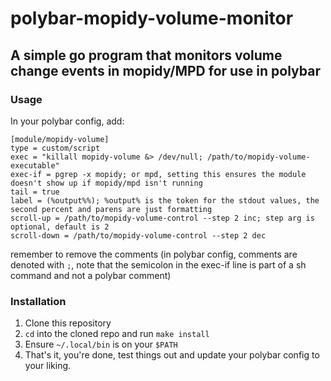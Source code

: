 # polybar-mopidy-volume-monitor
## A simple go program that monitors volume change events in mopidy/MPD for use in polybar

### Usage
In your polybar config, add:
```
[module/mopidy-volume]
type = custom/script
exec = "killall mopidy-volume &> /dev/null; /path/to/mopidy-volume-executable"
exec-if = pgrep -x mopidy; or mpd, setting this ensures the module doesn't show up if mopidy/mpd isn't running
tail = true
label = (%output%%); %output% is the token for the stdout values, the second percent and parens are just formatting
scroll-up = /path/to/mopidy-volume-control --step 2 inc; step arg is optional, default is 2
scroll-down = /path/to/mopidy-volume-control --step 2 dec
```
remember to remove the comments (in polybar config, comments are denoted with `;`, note that the semicolon in the 
exec-if line is part of a sh command and not a polybar comment)

### Installation
1. Clone this repository
2. `cd` into the cloned repo and run `make install`
3. Ensure `~/.local/bin` is on your `$PATH`
4. That's it, you're done, test things out and update your polybar config to your liking.
